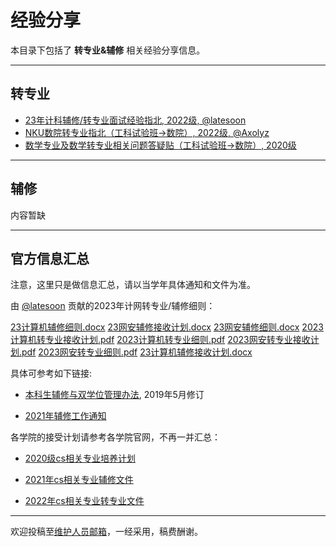 # 经验分享

本目录下包括了 **转专业&辅修** 相关经验分享信息。

---

## 转专业

- [23年计科辅修/转专业面试经验指北, 2022级, @latesoon](/experiences/minor_trans/trans_0.md)
- [NKU数院转专业指北（工科试验班->数院）, 2022级, @Axolyz](https://zhuanlan.zhihu.com/p/653233247)
- [数学专业及数学转专业相关问题答疑贴（工科试验班->数院）, 2020级](https://tieba.baidu.com/p/8516202825)

---

## 辅修

内容暂缺

---

## 官方信息汇总

注意，这里只是做信息汇总，请以当学年具体通知和文件为准。

由 [@latesoon](https://github.com/latesoon) 贡献的2023年计网转专业/辅修细则：

[23计算机辅修细则.docx](https://github.com/NKUCS-ICU/NKUCS.ICU/files/13966599/23.docx)
[23网安辅修接收计划.docx](https://github.com/NKUCS-ICU/NKUCS.ICU/files/13966601/23.docx)
[23网安辅修细则.docx](https://github.com/NKUCS-ICU/NKUCS.ICU/files/13966602/23.docx)
[2023计算机转专业接收计划.pdf](https://github.com/NKUCS-ICU/NKUCS.ICU/files/13966603/2023.pdf)
[2023计算机转专业细则.pdf](https://github.com/NKUCS-ICU/NKUCS.ICU/files/13966604/2023.pdf)
[2023网安转专业接收计划.pdf](https://github.com/NKUCS-ICU/NKUCS.ICU/files/13966605/2023.pdf)
[2023网安转专业细则.pdf](https://github.com/NKUCS-ICU/NKUCS.ICU/files/13966606/2023.pdf)
[23计算机辅修接收计划.docx](https://github.com/NKUCS-ICU/NKUCS.ICU/files/13966609/23.docx)

具体可参考如下链接:

- [本科生辅修与双学位管理办法](http://jwc.nankai.edu.cn/2020/0512/c19594a271935/page.htm), 2019年5月修订

- [2021年辅修工作通知](http://jwc.nankai.edu.cn/2021/0528/c24a367973/page.htm)

各学院的接受计划请参考各学院官网，不再一并汇总：

- [2020级cs相关专业培养计划](https://cc.nankai.edu.cn/2021/0628/c13295a375950/page.htm)

- [2021年cs相关专业辅修文件](https://cc.nankai.edu.cn/2021/0531/c13295a368437/page.htm)

- [2022年cs相关专业转专业文件](https://cc.nankai.edu.cn/2022/0318/c13295a437850/page.htm)


---

欢迎投稿至[维护人员邮箱](mailto:emanual20@foxmail.com)，一经采用，稿费酬谢。